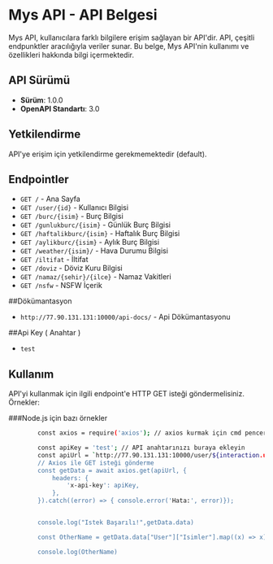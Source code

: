 # Mys API - API Belgesi

Mys API, kullanıcılara farklı bilgilere erişim sağlayan bir API'dir. API, çeşitli endpunktler aracılığıyla veriler sunar. Bu belge, Mys API'nin kullanımı ve özellikleri hakkında bilgi içermektedir.

## API Sürümü

- **Sürüm**: 1.0.0
- **OpenAPI Standartı**: 3.0

## Yetkilendirme

API'ye erişim için yetkilendirme gerekmemektedir (default).

## Endpointler

- `GET /` - Ana Sayfa
- `GET /user/{id}` - Kullanıcı Bilgisi
- `GET /burc/{isim}` - Burç Bilgisi
- `GET /gunlukburc/{isim}` - Günlük Burç Bilgisi
- `GET /haftalikburc/{isim}` - Haftalık Burç Bilgisi
- `GET /aylikburc/{isim}` - Aylık Burç Bilgisi
- `GET /weather/{isim}/` - Hava Durumu Bilgisi
- `GET /iltifat` - İltifat
- `GET /doviz` - Döviz Kuru Bilgisi
- `GET /namaz/{sehir}/{ilce}` - Namaz Vakitleri
- `GET /nsfw` - NSFW İçerik

##Dökümantasyon

- `http://77.90.131.131:10000/api-docs/` - Api Dökümantasyonu


##Api Key ( Anahtar )

- `test`

## Kullanım

API'yi kullanmak için ilgili endpoint'e HTTP GET isteği göndermelisiniz. Örnekler:

###Node.js için bazı örnekler

```bash
        const axios = require('axios'); // axios kurmak için cmd penceresine npm install axios yazmanız yeterlidir 

        const apiKey = 'test'; // API anahtarınızı buraya ekleyin
        const apiUrl = `http://77.90.131.131:10000/user/${interaction.user.id}`; // İstek atılacak API URL'sini belirtin
        // Axios ile GET isteği gönderme
        const getData = await axios.get(apiUrl, {
            headers: {
                'x-api-key': apiKey,
            },
        }).catch((error) => { console.error('Hata:', error)});


        console.log("Istek Başarılı!",getData.data)

        const OtherName = getData.data["User"]["Isimler"].map((x) => x).join("\n");

        console.log(OtherName)
```
